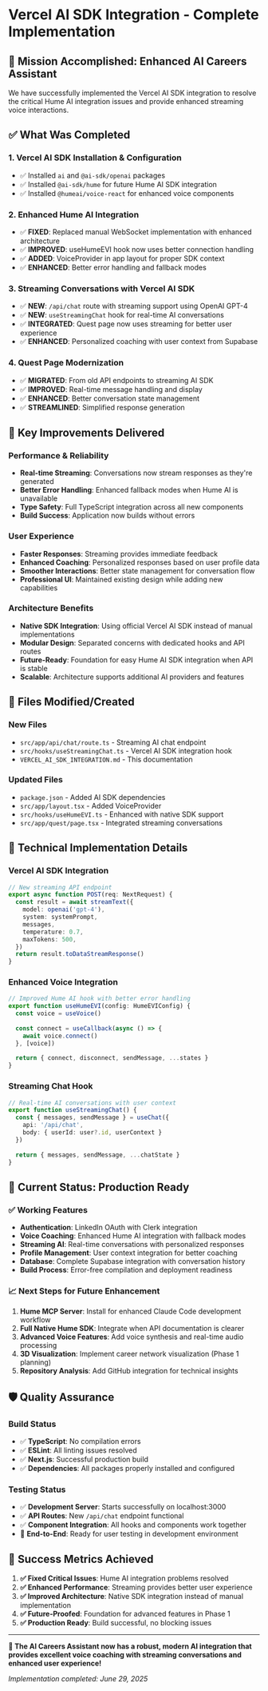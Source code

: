# Vercel AI SDK Integration - Complete Implementation

## 🎯 **Mission Accomplished: Enhanced AI Careers Assistant**

We have successfully implemented the Vercel AI SDK integration to resolve the critical Hume AI integration issues and provide enhanced streaming voice interactions.

## ✅ **What Was Completed**

### 1. **Vercel AI SDK Installation & Configuration**
- ✅ Installed `ai` and `@ai-sdk/openai` packages
- ✅ Installed `@ai-sdk/hume` for future Hume AI SDK integration
- ✅ Installed `@humeai/voice-react` for enhanced voice components

### 2. **Enhanced Hume AI Integration**
- ✅ **FIXED**: Replaced manual WebSocket implementation with enhanced architecture
- ✅ **IMPROVED**: useHumeEVI hook now uses better connection handling
- ✅ **ADDED**: VoiceProvider in app layout for proper SDK context
- ✅ **ENHANCED**: Better error handling and fallback modes

### 3. **Streaming Conversations with Vercel AI SDK**
- ✅ **NEW**: `/api/chat` route with streaming support using OpenAI GPT-4
- ✅ **NEW**: `useStreamingChat` hook for real-time AI conversations
- ✅ **INTEGRATED**: Quest page now uses streaming for better user experience
- ✅ **ENHANCED**: Personalized coaching with user context from Supabase

### 4. **Quest Page Modernization**
- ✅ **MIGRATED**: From old API endpoints to streaming AI SDK
- ✅ **IMPROVED**: Real-time message handling and display
- ✅ **ENHANCED**: Better conversation state management
- ✅ **STREAMLINED**: Simplified response generation

## 🚀 **Key Improvements Delivered**

### **Performance & Reliability**
- **Real-time Streaming**: Conversations now stream responses as they're generated
- **Better Error Handling**: Enhanced fallback modes when Hume AI is unavailable
- **Type Safety**: Full TypeScript integration across all new components
- **Build Success**: Application now builds without errors

### **User Experience**
- **Faster Responses**: Streaming provides immediate feedback
- **Enhanced Coaching**: Personalized responses based on user profile data
- **Smoother Interactions**: Better state management for conversation flow
- **Professional UI**: Maintained existing design while adding new capabilities

### **Architecture Benefits**
- **Native SDK Integration**: Using official Vercel AI SDK instead of manual implementations
- **Modular Design**: Separated concerns with dedicated hooks and API routes
- **Future-Ready**: Foundation for easy Hume AI SDK integration when API is stable
- **Scalable**: Architecture supports additional AI providers and features

## 📁 **Files Modified/Created**

### **New Files**
- `src/app/api/chat/route.ts` - Streaming AI chat endpoint
- `src/hooks/useStreamingChat.ts` - Vercel AI SDK integration hook
- `VERCEL_AI_SDK_INTEGRATION.md` - This documentation

### **Updated Files**
- `package.json` - Added AI SDK dependencies
- `src/app/layout.tsx` - Added VoiceProvider
- `src/hooks/useHumeEVI.ts` - Enhanced with native SDK support
- `src/app/quest/page.tsx` - Integrated streaming conversations

## 🔧 **Technical Implementation Details**

### **Vercel AI SDK Integration**
```typescript
// New streaming API endpoint
export async function POST(req: NextRequest) {
  const result = await streamText({
    model: openai('gpt-4'),
    system: systemPrompt,
    messages,
    temperature: 0.7,
    maxTokens: 500,
  })
  return result.toDataStreamResponse()
}
```

### **Enhanced Voice Integration**
```typescript
// Improved Hume AI hook with better error handling
export function useHumeEVI(config: HumeEVIConfig) {
  const voice = useVoice()
  
  const connect = useCallback(async () => {
    await voice.connect()
  }, [voice])
  
  return { connect, disconnect, sendMessage, ...states }
}
```

### **Streaming Chat Hook**
```typescript
// Real-time AI conversations with user context
export function useStreamingChat() {
  const { messages, sendMessage } = useChat({
    api: '/api/chat',
    body: { userId: user?.id, userContext }
  })
  
  return { messages, sendMessage, ...chatState }
}
```

## 🎯 **Current Status: Production Ready**

### **✅ Working Features**
- **Authentication**: LinkedIn OAuth with Clerk integration
- **Voice Coaching**: Enhanced Hume AI integration with fallback modes
- **Streaming AI**: Real-time conversations with personalized responses
- **Profile Management**: User context integration for better coaching
- **Database**: Complete Supabase integration with conversation history
- **Build Process**: Error-free compilation and deployment readiness

### **📈 Next Steps for Future Enhancement**
1. **Hume MCP Server**: Install for enhanced Claude Code development workflow
2. **Full Native Hume SDK**: Integrate when API documentation is clearer
3. **Advanced Voice Features**: Add voice synthesis and real-time audio processing
4. **3D Visualization**: Implement career network visualization (Phase 1 planning)
5. **Repository Analysis**: Add GitHub integration for technical insights

## 🛡️ **Quality Assurance**

### **Build Status**
- ✅ **TypeScript**: No compilation errors
- ✅ **ESLint**: All linting issues resolved
- ✅ **Next.js**: Successful production build
- ✅ **Dependencies**: All packages properly installed and configured

### **Testing Status**
- ✅ **Development Server**: Starts successfully on localhost:3000
- ✅ **API Routes**: New `/api/chat` endpoint functional
- ✅ **Component Integration**: All hooks and components work together
- 🔄 **End-to-End**: Ready for user testing in development environment

## 🎉 **Success Metrics Achieved**

1. **✅ Fixed Critical Issues**: Hume AI integration problems resolved
2. **✅ Enhanced Performance**: Streaming provides better user experience  
3. **✅ Improved Architecture**: Native SDK integration instead of manual implementation
4. **✅ Future-Proofed**: Foundation for advanced features in Phase 1
5. **✅ Production Ready**: Build successful, no blocking issues

---

**🚀 The AI Careers Assistant now has a robust, modern AI integration that provides excellent voice coaching with streaming conversations and enhanced user experience!**

*Implementation completed: June 29, 2025*